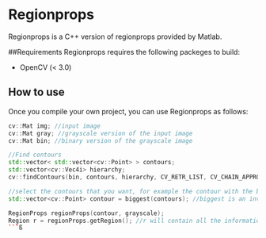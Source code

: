 # Regionprops
Regionprops is a C++ version of regionprops provided by Matlab.

##Requirements
Regionprops requires the following packeges to build:

* OpenCV (< 3.0)

## How to use
Once you compile your own project, you can use Regionprops as follows:
```c++
cv::Mat img; //input image
cv::Mat gray; //grayscale version of the input image
cv::Mat bin; //binary version of the grayscale image

//Find contours
std::vector< std::vector<cv::Point> > contours;
std::vector<cv::Vec4i> hierarchy;
cv::findContours(bin, contours, hierarchy, CV_RETR_LIST, CV_CHAIN_APPROX_NONE);

//select the contours that you want, for example the contour with the biggest area
std::vector<cv::Point> contour = biggest(contours); //biggest is an invented function

RegionProps regionProps(contour, grayscale);
Region r = regionProps.getRegion(); //r will contain all the information about the contour
```ß
